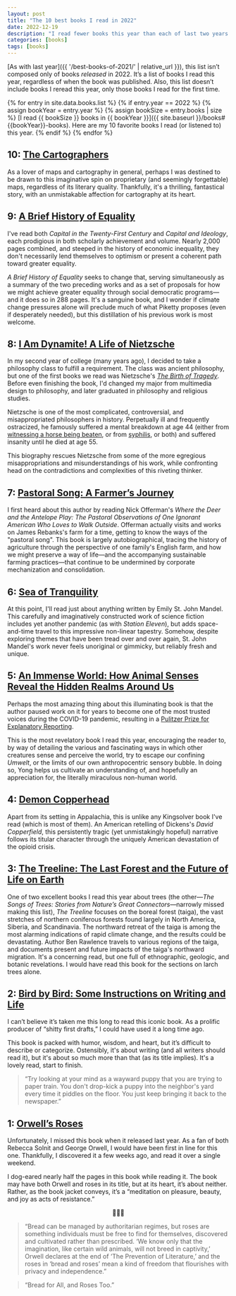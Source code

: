 ```yaml
---
layout: post
title: "The 10 best books I read in 2022"
date: 2022-12-19
description: "I read fewer books this year than each of last two years. I was hoping to retain more from the books I read by taking more time with each book. That said, this year I read some of my favorite books I've <em>ever</em> read."
categories: [books]
tags: [books]
---
```


[As with last year]({{ '/best-books-of-2021/' | relative_url }}), this list isn’t composed only of books _released_ in 2022. It’s a list of books I read this year, regardless of when the book was published. Also, this list doesn’t include books I reread this year, only those books I read for the first time.

{% for entry in site.data.books.list %}
{% if entry.year == 2022 %}
{% assign bookYear = entry.year %}
{% assign bookSize = entry.books | size %}
[I read {{ bookSize }} books in {{ bookYear }}]({{ site.baseurl }}/books#{{bookYear}}-books). Here are my 10 favorite books I read (or listened to) this year.
{% endif %}
{% endfor %}

## 10: <a class="book-title" href="https://www.goodreads.com/book/show/55004093-the-cartographers">The Cartographers</a>

As a lover of maps and cartography in general, perhaps I was destined to be drawn to this imaginative spin on proprietary (and seemingly forgettable) maps, regardless of its literary quality. Thankfully, it's a thrilling, fantastical story, with an unmistakable affection for cartography at its heart.

## 9: <a class="book-title" href="https://en.wikipedia.org/wiki/A_Brief_History_of_Equality">A Brief History of Equality</a>

I've read both <cite>Capital in the Twenty-First Century</cite> and <cite>Capital and Ideology</cite>, each prodigious in both scholarly achievement and volume. Nearly 2,000 pages combined, and steeped in the history of economic inequality, they don't necessarily lend themselves to optimism or present a coherent path toward greater equality. 

<cite>A Brief History of Equality</cite> seeks to change that, serving simultaneously as a summary of the two preceding works and as a set of proposals for how we might achieve greater equality through social democratic programs—and it does so in 288 pages. It's a sanguine book, and I wonder if climate change pressures alone will preclude much of what Piketty proposes (even if desperately needed), but this distillation of his previous work is most welcome.

## 8: <a class="book-title" href="https://www.penguinrandomhouse.com/books/555768/i-am-dynamite-by-sue-prideaux/">I Am Dynamite! A Life of Nietzsche</a>

In my second year of college (many years ago), I decided to take a philosophy class to fulfill a requirement. The class was ancient philosophy, but one of the first books we read was Nietzsche's <cite><a href="https://www.goodreads.com/book/show/568047.The_Birth_of_Tragedy_The_Case_of_Wagner">The Birth of Tragedy</a></cite>. Before even finishing the book, I'd changed my major from multimedia design to philosophy, and later graduated in philosophy and religious studies.

Nietzsche is one of the most complicated, controversial, and misappropriated philosophers in history. Perpetually ill and frequently ostracized, he famously suffered a mental breakdown at age 44 (either from <a href="https://www.faena.com/aleph/the-true-story-of-the-turin-horse-or-nietzsches-horse">witnessing a horse being beaten</a>, or from <a href="https://en.wikipedia.org/wiki/Friedrich_Nietzsche#Insanity_and_death_(1889%E2%80%931900)">syphilis</a>, or both) and suffered insanity until he died at age 55.

This biography rescues Nietzsche from some of the more egregious misappropriations and misunderstandings of his work, while confronting head on the contradictions and complexities of this riveting thinker.

## 7: <a class="book-title" href="https://www.goodreads.com/book/show/55004160-pastoral-song">Pastoral Song: A Farmer’s Journey</a>

I first heard about this author by reading Nick Offerman's <cite>Where the Deer and the Antelope Play: The Pastoral Observations of One Ignorant American Who Loves to Walk Outside</cite>. Offerman actually visits and works on James Rebanks's farm for a time, getting to know the ways of the "pastoral song". This book is largely autobiographical, tracing the history of agriculture through the perspective of one family's English farm, and how we might preserve a way of life—and the accompanying sustainable farming practices—that continue to be undermined by corporate mechanization and consolidation.

## 6: <a class="book-title" href="https://www.goodreads.com/book/show/58446227-sea-of-tranquility">Sea of Tranquility</a>

At this point, I'll read just about anything written by Emily St. John Mandel. This carefully and imaginatively constructed work of science fiction includes yet another pandemic (as with <cite>Station Eleven</cite>), but adds space-and-time travel to this impressive non-linear tapestry. Somehow, despite exploring themes that have been tread over and over again, St. John Mandel's work never feels unoriginal or gimmicky, but reliably fresh and unique.

## 5: <a class="book-title" href="https://www.penguinrandomhouse.com/books/616914/an-immense-world-by-ed-yong/">An Immense World: How Animal Senses Reveal the Hidden Realms Around Us</a>

Perhaps the most amazing thing about this illuminating book is that the author paused work on it for years to become one of the most trusted voices during the COVID-19 pandemic, resulting in a [Pulitzer Prize for Explanatory Reporting](https://www.theatlantic.com/press-releases/archive/2021/06/the-atlantics-ed-yong-wins-2021-pulitzer-prize-for-explanatory-reporting/619188/).

This is the most revelatory book I read this year, encouraging the reader to, by way of detailing the various and fascinating ways in which other creatures sense and perceive the world, try to escape our confining _Umwelt_, or the limits of our own anthropocentric sensory bubble. In doing so, Yong helps us cultivate an understanding of, and hopefully an appreciation for, the literally miraculous non-human world.

## 4: <a class="book-title" href="https://www.harpercollins.com/products/demon-copperhead-barbara-kingsolver">Demon Copperhead</a>

Apart from its setting in Appalachia, this is unlike any Kingsolver book I've read (which is most of them). An American retelling of Dickens's <cite>David Copperfield</cite>, this persistently tragic (yet unmistakingly hopeful) narrative follows its titular character through the uniquely American devastation of the opioid crisis.

## 3: <a class="book-title" href="https://www.goodreads.com/book/show/56268809-the-treeline">The Treeline: The Last Forest and the Future of Life on Earth</a>

One of two excellent books I read this year about trees (the other—<cite>The Songs of Trees: Stories from Nature’s Great Connectors</cite>—narrowly missed making this list), <cite>The Treeline</cite> focuses on the boreal forest (taiga), the vast stretches of northern coniferous forests found largely in North America, Siberia, and Scandinavia. The northward retreat of the taiga is among the most alarming indications of rapid climate change, and the results could be devastating. Author Ben Rawlence travels to various regions of the taiga, and documents present and future impacts of the taiga's northward migration. It's a concerning read, but one full of ethnographic, geologic, and botanic revelations. I would have read this book for the sections on larch trees alone.

## 2: <a class="book-title" href="https://www.goodreads.com/book/show/48578933-bird-by-bird">Bird by Bird: Some Instructions on Writing and Life</a>

I can’t believe it’s taken me this long to read this iconic book. As a prolific producer of “shitty first drafts,” I could have used it a long time ago.

This book is packed with humor, wisdom, and heart, but it’s difficult to describe or categorize. Ostensibly, it's about writing (and all writers should read it), but it's about so much more than that (as its title implies). It's a lovely read, start to finish.

> “Try looking at your mind as a wayward puppy that you are trying to paper train. You don't drop-kick a puppy into the neighbor's yard every time it piddles on the floor. You just keep bringing it back to the newspaper.” 

## 1: <a class="book-title" href="https://en.wikipedia.org/wiki/Orwell%27s_Roses">Orwell’s Roses</a>

Unfortunately, I missed this book when it released last year. As a fan of both Rebecca Solnit and George Orwell, I would have been first in line for this one. Thankfully, I discovered it a few weeks ago, and read it over a single weekend.

I dog-eared nearly half the pages in this book while reading it. The book may have both Orwell and roses in its title, but at its heart, it’s about neither. Rather, as the book jacket conveys, it’s a “meditation on pleasure, beauty, and joy as acts of resistance.” 

<p style="text-align: center">🌹🌹🌹</p>

> “Bread can be managed by authoritarian regimes, but roses are something individuals must be free to find for themselves, discovered and cultivated rather than prescribed. ‘We know only that the imagination, like certain wild animals, will not breed in captivity,’ Orwell declares at the end of ‘The Prevention of Literature,’ and the roses in ‘bread and roses’ mean a kind of freedom that flourishes with privacy and independence.”

> “Bread for All, and Roses Too.”